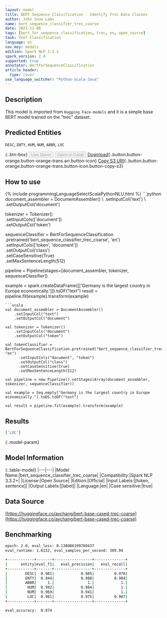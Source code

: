 ```yaml
---
layout: model
title: BERT Sequence Classification - Identify Trec Data Classes
author: John Snow Labs
name: bert_sequence_classifier_trec_coarse
date: 2021-11-06
tags: [bert_for_sequence_classification, trec, en, open_source]
task: Text Classification
language: en
nav_key: models
edition: Spark NLP 3.3.2
spark_version: 2.4
supported: true
annotator: BertForSequenceClassification
article_header:
  type: cover
use_language_switcher: "Python-Scala-Java"
---
```


## Description

This model is imported from `Hugging Face-models` and it is a simple base BERT model trained on the "trec" dataset.

## Predicted Entities

`DESC`, `ENTY`, `HUM`, `NUM`, `ABBR`, `LOC`

{:.btn-box}
<button class="button button-orange" disabled>Live Demo</button>
<button class="button button-orange" disabled>Open in Colab</button>
[Download](https://s3.amazonaws.com/auxdata.johnsnowlabs.com/public/models/bert_sequence_classifier_trec_coarse_en_3.3.2_2.4_1636229841055.zip){:.button.button-orange.button-orange-trans.arr.button-icon}
[Copy S3 URI](s3://auxdata.johnsnowlabs.com/public/models/bert_sequence_classifier_trec_coarse_en_3.3.2_2.4_1636229841055.zip){:.button.button-orange.button-orange-trans.button-icon.button-copy-s3}

## How to use



<div class="tabs-box" markdown="1">
{% include programmingLanguageSelectScalaPythonNLU.html %}
```python
document_assembler = DocumentAssembler() \
    .setInputCol('text') \
    .setOutputCol('document')

tokenizer = Tokenizer() \
    .setInputCols(['document']) \
    .setOutputCol('token')

sequenceClassifier = BertForSequenceClassification \
      .pretrained('bert_sequence_classifier_trec_coarse', 'en') \
      .setInputCols(['token', 'document']) \
      .setOutputCol('class') \
      .setCaseSensitive(True) \
      .setMaxSentenceLength(512)

pipeline = Pipeline(stages=[document_assembler, tokenizer, sequenceClassifier])

example = spark.createDataFrame([['Germany is the largest country in Europe economically.']]).toDF("text")
result = pipeline.fit(example).transform(example)
```
```scala
val document_assembler = DocumentAssembler() 
    .setInputCol("text") 
    .setOutputCol("document")

val tokenizer = Tokenizer() 
    .setInputCols("document") 
    .setOutputCol("token")

val tokenClassifier = BertForSequenceClassification.pretrained("bert_sequence_classifier_trec_coarse", "en")
      .setInputCols("document", "token")
      .setOutputCol("class")
      .setCaseSensitive(true)
      .setMaxSentenceLength(512)

val pipeline = new Pipeline().setStages(Array(document_assembler, tokenizer, sequenceClassifier))

val example = Seq.empty["Germany is the largest country in Europe economically."].toDS.toDF("text")

val result = pipeline.fit(example).transform(example)
```
</div>

## Results

```bash
['LOC']
```

{:.model-param}
## Model Information

{:.table-model}
|---|---|
|Model Name:|bert_sequence_classifier_trec_coarse|
|Compatibility:|Spark NLP 3.3.2+|
|License:|Open Source|
|Edition:|Official|
|Input Labels:|[token, sentence]|
|Output Labels:|[label]|
|Language:|en|
|Case sensitive:|true|

## Data Source

[https://huggingface.co/aychang/bert-base-cased-trec-coarse](https://huggingface.co/aychang/bert-base-cased-trec-coarse)

## Benchmarking

```bash
epoch: 2.0, eval_loss: 0.138086199760437
eval_runtime: 1.6132, eval_samples_per_second: 309.94

+------------+-------+-----------------+--------------+
|      entity|eval_f1|   eval_precision|   eval_recall|
+------------+-------+-----------------+--------------+
|        DESC|  0.981|            0.985|         0.978|
|        ENTY|  0.944|            0.988|         0.904| 
|        ABBR|     1.|               1.|            1.| 
|         HUM|  0.992|            0.984|            1.|
|         NUM|  0.969|            0.941|            1.|
|         LOC|  0.981|            0.975|         0.987|
+------------+-------+-----------------+--------------+

eval_accuracy:  0.974
```

